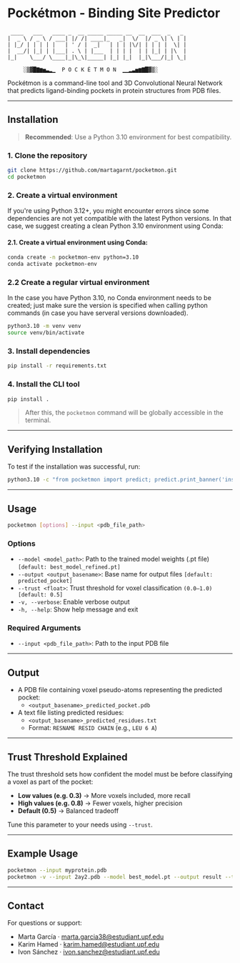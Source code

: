 # Pockétmon - Binding Site Predictor

```
 ____   ___   ____ _  __ _____ _____ __  __  ___  _   _ 
|  _ \ / _ \ / ___| |/ /| ____|_   _|  \/  |/ _ \| \ | |
| |_/ | | | | |   | ' / |  _|   | | | |\/| | | | |  \| |
|  __/| |_| | |___| . \ | |___  | | | |  | | |_| | |\  |
|_|    \___/ \____|_|\_\|_____| |_| |_|  |_|\___/|_| \_|

     ░▒▓█▇▆▅▃▂▁  P O C K É T M O N  ▁▁▂▃▅▆▇█▓▒░
```

Pockétmon is a command-line tool and 3D Convolutional Neural Network that predicts ligand-binding pockets in protein structures from PDB files.

---

## Installation 

> **Recommended**: Use a Python 3.10 environment for best compatibility.

### 1. Clone the repository
```bash
git clone https://github.com/martagarnt/pocketmon.git
cd pocketmon
```

### 2. Create a virtual environment
If you're using Python 3.12+, you might encounter errors since some dependencies are not yet compatible with the latest Python versions.
In that case, we suggest creating a clean Python 3.10 environment using Conda:

#### 2.1. Create a virtual environment using Conda:

```bash
conda create -n pocketmon-env python=3.10
conda activate pocketmon-env
```

### 2.2 Create a regular virtual environment
In the case you have Python 3.10, no Conda environment needs to be created; just make sure the version is specified when calling python commands (in case you have serveral versions downloaded).

```bash
python3.10 -m venv venv
source venv/bin/activate
```

### 3. Install dependencies
```bash
pip install -r requirements.txt
```

### 4. Install the CLI tool
```bash
pip install .
```
> After this, the `pocketmon` command will be globally accessible in the terminal.

---

## Verifying Installation
To test if the installation was successful, run:
```bash
python3.10 -c "from pocketmon import predict; predict.print_banner('install'); print('✓ Pockétmon installed successfully and ready to catch some pockets!')"
```

---

## Usage

```bash
pocketmon [options] --input <pdb_file_path>
```

### Options
- `--model <model_path>`: Path to the trained model weights (.pt file) `[default: best_model_refined.pt]`
- `--output <output_basename>`: Base name for output files `[default: predicted_pocket]`
- `--trust <float>`: Trust threshold for voxel classification `(0.0–1.0) [default: 0.5]`
- `-v, --verbose`: Enable verbose output
- `-h, --help`: Show help message and exit

### Required Arguments
- `--input <pdb_file_path>`: Path to the input PDB file

---

## Output
- A PDB file containing voxel pseudo-atoms representing the predicted pocket:
  - `<output_basename>_predicted_pocket.pdb`
- A text file listing predicted residues:
  - `<output_basename>_predicted_residues.txt`
  - Format: `RESNAME RESID CHAIN` (e.g., `LEU 6 A`)

---

## Trust Threshold Explained

The trust threshold sets how confident the model must be before classifying a voxel as part of the pocket:

- **Low values (e.g. 0.3)** → More voxels included, more recall
- **High values (e.g. 0.8)** → Fewer voxels, higher precision
- **Default (0.5)** → Balanced tradeoff

Tune this parameter to your needs using `--trust`.

---

## Example Usage
```bash
pocketmon --input myprotein.pdb
pocketmon -v --input 2ay2.pdb --model best_model.pt --output result --trust 0.6
```

---

## Contact
For questions or support:
- Marta García · marta.garcia38@estudiant.upf.edu
- Karim Hamed  · karim.hamed@estudiant.upf.edu
- Ivon Sánchez · ivon.sanchez@estudiant.upf.edu
